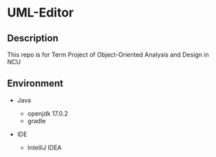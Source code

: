 # UML-Editor

## Description
This repo is for Term Project of Object-Oriented Analysis and Design in NCU

## Environment

* Java
  * openjdk 17.0.2
  * gradle
  
* IDE
  * IntelliJ IDEA
